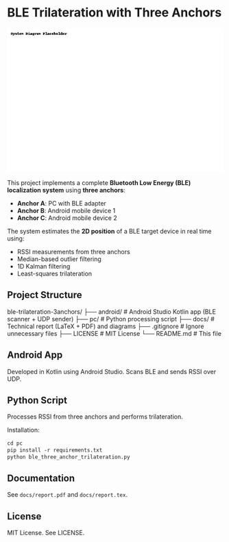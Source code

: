 # BLE Trilateration with Three Anchors

![System Diagram](docs/system_diagram.png)

This project implements a complete **Bluetooth Low Energy (BLE) localization system** using **three anchors**:
- **Anchor A**: PC with BLE adapter
- **Anchor B**: Android mobile device 1
- **Anchor C**: Android mobile device 2

The system estimates the **2D position** of a BLE target device in real time using:
- RSSI measurements from three anchors
- Median-based outlier filtering
- 1D Kalman filtering
- Least-squares trilateration

## Project Structure
ble-trilateration-3anchors/
├── android/        # Android Studio Kotlin app (BLE scanner + UDP sender)
├── pc/             # Python processing script
├── docs/           # Technical report (LaTeX + PDF) and diagrams
├── .gitignore      # Ignore unnecessary files
├── LICENSE         # MIT License
└── README.md       # This file

## Android App
Developed in Kotlin using Android Studio. Scans BLE and sends RSSI over UDP.

## Python Script
Processes RSSI from three anchors and performs trilateration.

Installation:
```
cd pc
pip install -r requirements.txt
python ble_three_anchor_trilateration.py
```

## Documentation
See `docs/report.pdf` and `docs/report.tex`.

## License
MIT License. See LICENSE.
